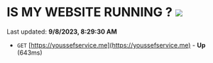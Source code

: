 # IS MY WEBSITE RUNNING ? [![](https://img.shields.io/static/v1?label=Sponsor&message=%E2%9D%A4&logo=GitHub&color=%23fe8e86)](https://github.com/sponsors/<username>)

Last updated: **9/8/2023, 8:29:30 AM**

- `GET` [https://youssefservice.me](https://youssefservice.me) - **Up** (643ms)
